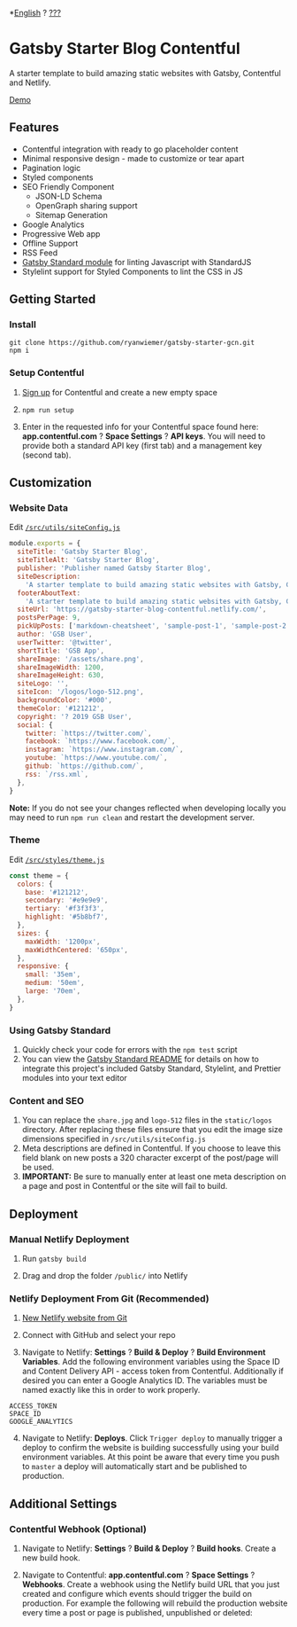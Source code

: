 *[English](README.md) ? [???](README-ja.md) 

# Gatsby Starter Blog Contentful

A starter template to build amazing static websites with Gatsby, Contentful and Netlify.

[Demo](https://gatsby-starter-blog-contentful.netlify.com/)

## Features

- Contentful integration with ready to go placeholder content
- Minimal responsive design - made to customize or tear apart
- Pagination logic
- Styled components
- SEO Friendly Component
  - JSON-LD Schema
  - OpenGraph sharing support
  - Sitemap Generation
- Google Analytics
- Progressive Web app
- Offline Support
- RSS Feed
- [Gatsby Standard module](https://www.npmjs.com/package/eslint-config-gatsby-standard) for linting Javascript with StandardJS
- Stylelint support for Styled Components to lint the CSS in JS

## Getting Started

### Install

```
git clone https://github.com/ryanwiemer/gatsby-starter-gcn.git
npm i
```

### Setup Contentful

1.  [Sign up](https://www.contentful.com/sign-up/) for Contentful and create a new empty space

2.  `npm run setup`

3.  Enter in the requested info for your Contentful space found here: **app.contentful.com** ? **Space Settings** ? **API keys**. You will need to provide both a standard API key (first tab) and a management key (second tab).

## Customization

### Website Data

Edit [`/src/utils/siteConfig.js`](https://github.com/ryanwiemer/gatsby-starter-gcn/blob/master/src/utils/siteConfig.js)

```js
module.exports = {
  siteTitle: 'Gatsby Starter Blog',
  siteTitleAlt: 'Gatsby Starter Blog',
  publisher: 'Publisher named Gatsby Starter Blog',
  siteDescription:
    'A starter template to build amazing static websites with Gatsby, Contentful and Netlify',
  footerAboutText:
    'A starter template to build amazing static websites with Gatsby, Contentful and Netlify',
  siteUrl: 'https://gatsby-starter-blog-contentful.netlify.com/',
  postsPerPage: 9,
  pickUpPosts: ['markdown-cheatsheet', 'sample-post-1', 'sample-post-2'],
  author: 'GSB User',
  userTwitter: '@twitter',
  shortTitle: 'GSB App',
  shareImage: '/assets/share.png',
  shareImageWidth: 1200,
  shareImageHeight: 630,
  siteLogo: '',
  siteIcon: '/logos/logo-512.png',
  backgroundColor: '#000',
  themeColor: '#121212',
  copyright: '? 2019 GSB User',
  social: {
    twitter: `https://twitter.com/`,
    facebook: `https://www.facebook.com/`,
    instagram: `https://www.instagram.com/`,
    youtube: `https://www.youtube.com/`,
    github: `https://github.com/`,
    rss: `/rss.xml`,
  },
}
```

**Note:** If you do not see your changes reflected when developing locally you may need to run `npm run clean` and restart the development server.

### Theme

Edit [`/src/styles/theme.js`](https://github.com/ryanwiemer/gatsby-starter-gcn/blob/master/src/styles/theme.js)

```js
const theme = {
  colors: {
    base: '#121212',
    secondary: '#e9e9e9',
    tertiary: '#f3f3f3',
    highlight: '#5b8bf7',
  },
  sizes: {
    maxWidth: '1200px',
    maxWidthCentered: '650px',
  },
  responsive: {
    small: '35em',
    medium: '50em',
    large: '70em',
  },
}
```

### Using Gatsby Standard

1.  Quickly check your code for errors with the `npm test` script
2.  You can view the [Gatsby Standard README](https://github.com/brandonkal/eslint-config-gatsby-standard) for details on how to integrate this project's included Gatsby Standard, Stylelint, and Prettier modules into your text editor

### Content and SEO

1.  You can replace the `share.jpg` and `logo-512` files in the `static/logos` directory. After replacing these files ensure that you edit the image size dimensions specified in `/src/utils/siteConfig.js`
2.  Meta descriptions are defined in Contentful. If you choose to leave this field blank on new posts a 320 character excerpt of the post/page will be used.
3.  **IMPORTANT:** Be sure to manually enter at least one meta description on a page and post in Contentful or the site will fail to build.

## Deployment

### Manual Netlify Deployment

1.  Run `gatsby build`

2.  Drag and drop the folder `/public/` into Netlify

### Netlify Deployment From Git (Recommended)

1.  [New Netlify website from Git](https://app.netlify.com/start)

2.  Connect with GitHub and select your repo

3.  Navigate to Netlify: **Settings** ? **Build & Deploy** ? **Build Environment Variables**. Add the following environment variables using the Space ID and Content Delivery API - access token from Contentful. Additionally if desired you can enter a Google Analytics ID. The variables must be named exactly like this in order to work properly.

```
ACCESS_TOKEN
SPACE_ID
GOOGLE_ANALYTICS
```

4.  Navigate to Netlify: **Deploys**. Click `Trigger deploy` to manually trigger a deploy to confirm the website is building successfully using your build environment variables. At this point be aware that every time you push to `master` a deploy will automatically start and be published to production.

## Additional Settings

### Contentful Webhook (Optional)

1.  Navigate to Netlify:
    **Settings** ? **Build & Deploy** ? **Build hooks**.
    Create a new build hook.

2.  Navigate to Contentful:
    **app.contentful.com** ? **Space Settings** ? **Webhooks**. Create a webhook using the Netlify build URL that you just created
    and configure which events should trigger the build on production. For example the following will rebuild the production website every time a post or page is published, unpublished or deleted:
